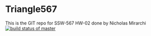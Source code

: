 # Triangle567
This is the GIT repo for SSW-567 HW-02 done by Nicholas Mirarchi\
[![build status of master](https://app.travis-ci.com/nmirarchi12/Triangle567.svg?branch=main)](https://app.travis-ci.com/nmirarchi12/Triangle567)

